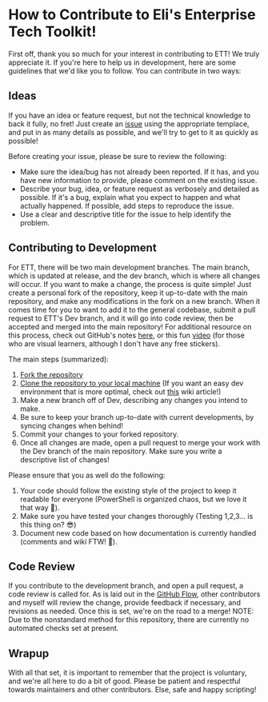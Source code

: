 # How to Contribute to Eli's Enterprise Tech Toolkit!

First off, thank you so much for your interest in contributing to ETT! We truly appreciate it. If you're here to help us in development, here are some guidelines that we'd like you to follow. You can contribute in two ways:

## Ideas

If you have an idea or feature request, but not the technical knowledge to back it fully, no fret! Just create an [issue](https://github.com/eliweitzman/EnterpriseTechTool/issues/new/choose) using the appropriate templace, and put in as many details as possible, and we'll try to get to it as quickly as possible!

Before creating your issue, please be sure to review the following:

- Make sure the idea/bug has not already been reported. If it has, and you have new information to provide, please comment on the existing issue.
- Describe your bug, idea, or feature request as verbosely and detailed as possible. If it's a bug, explain what you expect to happen and what actually happened. If possible, add steps to reproduce the issue.
- Use a clear and descriptive title for the issue to help identify the problem.

## Contributing to Development

For ETT, there will be two main development branches. The main branch, which is updated at release, and the dev branch, which is where all changes will occur. If you want to make a change, the process is quite simple! Just create a personal fork of the repository, keep it up-to-date with the main repository, and make any modifications in the fork on a new branch. When it comes time for you to want to add it to the general codebase, submit a pull request to ETT's Dev branch, and it will go into code review, then be accepted and merged into the main repository! For additional resource on this process, check out GitHub's notes [here](https://docs.github.com/en/get-started/quickstart/contributing-to-projects), or this fun [video](https://www.youtube.com/watch?v=8lGpZkjnkt4) (for those who are visual learners, although I don't have any free stickers).

The main steps (summarized):
1. [Fork the repository](https://docs.github.com/en/get-started/quickstart/fork-a-repo)
2. [Clone the repository to your local machine](https://docs.github.com/en/get-started/quickstart/fork-a-repo#cloning-your-forked-repository) (If you want an easy dev environment that is more optimal, check out [this]() wiki article!)
3. Make a new branch off of Dev, describing any changes you intend to make.
4. Be sure to keep your branch up-to-date with current developments, by syncing changes when behind!
5. Commit your changes to your forked repository.
6. Once all changes are made, open a pull request to merge your work with the Dev branch of the main repository. Make sure you write a descriptive list of changes!

Please ensure that you as well do the following:

1. Your code should follow the existing style of the project to keep it readable for everyone (PowerShell is organized chaos, but we love it that way 🥲).
2. Make sure you have tested your changes thoroughly (Testing 1,2,3... is this thing on? 😎)
3. Document new code based on how documentation is currently handled (comments and wiki FTW! 📓).

## Code Review

If you contribute to the development branch, and open a pull request, a code review is called for. As is laid out in the [GitHub Flow](https://docs.github.com/en/get-started/quickstart/github-flow#create-a-pull-request), other contributors and myself will review the change, provide feedback if necessary, and revisions as needed. Once this is set, we're on the road to a merge! NOTE: Due to the nonstandard method for this repository, there are currently no automated checks set at present.

## Wrapup

With all that set, it is important to remember that the project is voluntary, and we're all here to do a bit of good. Please be patient and respectful towards maintainers and other contributors. Else, safe and happy scripting!
